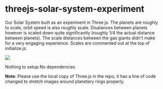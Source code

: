 # threejs-solar-system-experiment
Our Solar System built as an experiment in Three.js. The planets are roughly to scale, orbit speed is also roughly scale. Disatances between planets however is scaled down quite significantly (roughly 1/4 the actual distance between planets). The scale distances between the gas giants didn't make for a very engaging experience. Scales are commented out at the top of initialize.js.

![](http://i.imgur.com/38vMWx9.png)

Nothing to setup
No dependencies

**Note**: Please use the local copy of Three.js in the repo, it has a line of code changed to stretch images around planetary rings properly.
